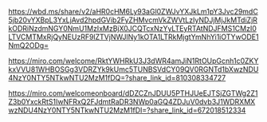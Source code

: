 https://wbd.ms/share/v2/aHR0cHM6Ly93aGl0ZWJvYXJkLm1pY3Jvc29mdC5jb20vYXBpL3YxLjAvd2hpdGVib2FyZHMvcmVkZWVtLzIyNDJjMjJkMTdiZjRkODRiNzdmNGY0NmU1MzIxMzBjX0JCQTcxNzYyLTEyRTAtNDJFMS1CMzI0LTVCMTMxRjQyNEUzRF9lZTVjNWJlNy1kOTA1LTRkMjgtYmNhYi1iOTYwODE1NmQ2ODg=

https://miro.com/welcome/RktYWHRkU3J3dWR4amJiN1RtOUpGcnh1c0ZKYkxVVU81WHBOSGg3VDRZYk9kUmc5TUNBSVdCY09QV0RGNTd1bXwzNDU4NzY0NTY5NTkwNTU2MzM1fDQ=?share_link_id=810308334727

https://miro.com/welcomeonboard/dDZCZnJDUU5PTHJUeEJTSjZGTWg2Z1Z3b0YxckRtS1IwNFRxQ2FJdmtRaDR3NWp0aGQ4ZDJuV0dvb3J1WDRXMXwzNDU4NzY0NTY5NTkwNTU2MzM1fDI=?share_link_id=672018512334
